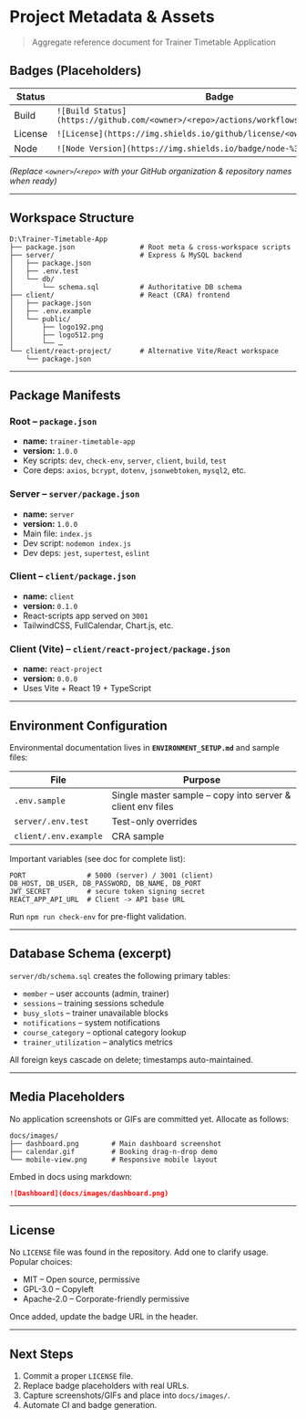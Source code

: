# Project Metadata & Assets

> Aggregate reference document for Trainer Timetable Application

## Badges (Placeholders)

| Status | Badge |
| ------ | ----- |
| Build  | `![Build Status](https://github.com/<owner>/<repo>/actions/workflows/ci.yml/badge.svg)` |
| License| `![License](https://img.shields.io/github/license/<owner>/<repo>)` |
| Node   | `![Node Version](https://img.shields.io/badge/node-%3E=14-blue)` |

*(Replace `<owner>`/`<repo>` with your GitHub organization & repository names when ready)*

---

## Workspace Structure

```
D:\Trainer-Timetable-App
├── package.json                # Root meta & cross-workspace scripts
├── server/                     # Express & MySQL backend
│   ├── package.json
│   ├── .env.test
│   └── db/
│       └── schema.sql          # Authoritative DB schema
├── client/                     # React (CRA) frontend
│   ├── package.json
│   ├── .env.example
│   └── public/
│       ├── logo192.png
│       ├── logo512.png
│       └── …
└── client/react-project/       # Alternative Vite/React workspace
    └── package.json
```

---

## Package Manifests

### Root – `package.json`
* **name:** `trainer-timetable-app`
* **version:** `1.0.0`
* Key scripts: `dev`, `check-env`, `server`, `client`, `build`, `test`
* Core deps: `axios`, `bcrypt`, `dotenv`, `jsonwebtoken`, `mysql2`, etc.

### Server – `server/package.json`
* **name:** `server`
* **version:** `1.0.0`
* Main file: `index.js`
* Dev script: `nodemon index.js`
* Dev deps: `jest`, `supertest`, `eslint`

### Client – `client/package.json`
* **name:** `client`
* **version:** `0.1.0`
* React-scripts app served on `3001`
* TailwindCSS, FullCalendar, Chart.js, etc.

### Client (Vite) – `client/react-project/package.json`
* **name:** `react-project`
* **version:** `0.0.0`
* Uses Vite + React 19 + TypeScript

---

## Environment Configuration

Environmental documentation lives in **`ENVIRONMENT_SETUP.md`** and sample files:

| File | Purpose |
| ---- | ------- |
| `.env.sample` | Single master sample – copy into server & client env files |
| `server/.env.test` | Test-only overrides |
| `client/.env.example` | CRA sample |

Important variables (see doc for complete list):

```
PORT               # 5000 (server) / 3001 (client)
DB_HOST, DB_USER, DB_PASSWORD, DB_NAME, DB_PORT
JWT_SECRET         # secure token signing secret
REACT_APP_API_URL  # Client -> API base URL
```

Run `npm run check-env` for pre-flight validation.

---

## Database Schema (excerpt)

`server/db/schema.sql` creates the following primary tables:

* `member` – user accounts (admin, trainer)
* `sessions` – training sessions schedule
* `busy_slots` – trainer unavailable blocks
* `notifications` – system notifications
* `course_category` – optional category lookup
* `trainer_utilization` – analytics metrics

All foreign keys cascade on delete; timestamps auto-maintained.

---

## Media Placeholders

No application screenshots or GIFs are committed yet. Allocate as follows:

```
docs/images/
├── dashboard.png        # Main dashboard screenshot
├── calendar.gif         # Booking drag-n-drop demo
└── mobile-view.png      # Responsive mobile layout
```

Embed in docs using markdown:

```md
![Dashboard](docs/images/dashboard.png)
```

---

## License

No `LICENSE` file was found in the repository. Add one to clarify usage. Popular choices:

* MIT – Open source, permissive
* GPL-3.0 – Copyleft
* Apache-2.0 – Corporate-friendly permissive

Once added, update the badge URL in the header.

---

## Next Steps

1. Commit a proper `LICENSE` file.
2. Replace badge placeholders with real URLs.
3. Capture screenshots/GIFs and place into `docs/images/`.
4. Automate CI and badge generation.

